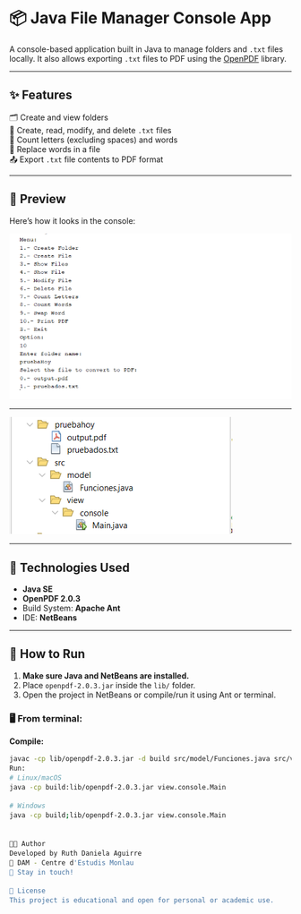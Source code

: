 # 📦 Java File Manager Console App

A console-based application built in Java to manage folders and `.txt` files locally. It also allows exporting `.txt` files to PDF using the [OpenPDF](https://github.com/LibrePDF/OpenPDF) library.

---

## ✨ Features

🗂️ Create and view folders  
📄 Create, read, modify, and delete `.txt` files  
🔡 Count letters (excluding spaces) and words  
🔁 Replace words in a file  
📤 Export `.txt` file contents to PDF format

---
## 📸 Preview

Here’s how it looks in the console:

![Preview of the app](assets/ex1.png)

---

![Preview of the app](assets/example2.png)

---

## 🧰 Technologies Used

- **Java SE**
- **OpenPDF 2.0.3**
- Build System: **Apache Ant**
- IDE: **NetBeans**

---

## 🚀 How to Run

1. **Make sure Java and NetBeans are installed.**
2. Place `openpdf-2.0.3.jar` inside the `lib/` folder.
3. Open the project in NetBeans or compile/run it using Ant or terminal.

### 🖥️ From terminal:

**Compile:**
```bash
javac -cp lib/openpdf-2.0.3.jar -d build src/model/Funciones.java src/view/console/Main.java
Run:
# Linux/macOS
java -cp build:lib/openpdf-2.0.3.jar view.console.Main

# Windows
java -cp build;lib/openpdf-2.0.3.jar view.console.Main


👩‍💻 Author
Developed by Ruth Daniela Aguirre
📍 DAM - Centre d'Estudis Monlau
💬 Stay in touch!

📝 License
This project is educational and open for personal or academic use.